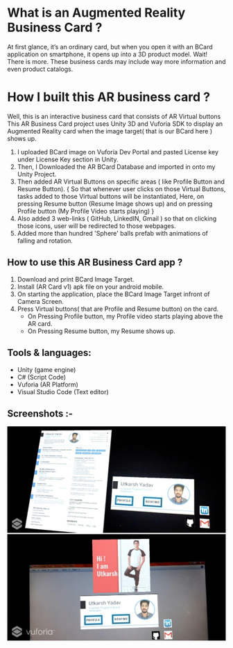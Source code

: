 

# What is an Augmented Reality Business Card ?
At first glance, it’s an ordinary card, but when you open it with an BCard application on smartphone,
it opens up into a 3D product model. 
Wait! There is more. These business cards may include way more information and even product catalogs.

# How I built this AR business card ?

Well, this is an interactive business card that consists of AR Virtual buttons
This AR Business Card project uses Unity 3D and Vuforia SDK to display an Augmented Reality card when
the image target( that is our BCard here ) shows up. 

1) I uploaded BCard image on Vuforia Dev Portal and pasted License key under License Key section in Unity.
2) Then, I Downloaded the AR BCard Database and imported in onto my Unity Project.
3) Then added AR Virtual Buttons on specific areas ( like Profile Button and Resume Button).
   { So that whenever user clicks on those Virtual Buttons, tasks added to those Virtual buttons will be instantiated,
     Here, on pressing Resume button (Resume Image shows up)
     and on pressing Profile button (My Profile Video starts playing)
   }
 4) Also added 3 web-links ( GitHub, LinkedIN, Gmail ) so that on clicking those icons, user will be redirected to those webpages.
 5) Added more than hundred 'Sphere' balls prefab with animations of falling and rotation.

## How to use this AR Business Card app ?
  1. Download and print BCard Image Target.  
  2. Install (AR Card v1) apk file on your android mobile.
  3. On starting the application, place the BCard Image Target infront of Camera Screen.
  4. Press Virtual buttons( that are Profile and Resume button) on the card.
     - On Pressing Profile button, my Profile video starts playing above the AR card.
     - On Pressing Resume button, my Resume shows up.
  
## Tools & languages:
- Unity (game engine)
- C# (Script Code)
- Vuforia (AR Platform)
- Visual Studio Code (Text editor)

## Screenshots :-

<img src="https://github.com/utkarsh-yadav1231/Augmented-Reality/blob/master/AR%20Business%20Card/Screenshots/Bcard%20(8).jpg" alt="SS 1"/>

<img src="https://github.com/utkarsh-yadav1231/Augmented-Reality/blob/master/AR%20Business%20Card/Screenshots/BCard%20(Profile).jpg" alt="SS 2"/>
